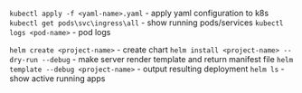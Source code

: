 `kubectl apply -f <yaml-name>.yaml` -  apply yaml configuration to k8s
`kubectl get pods\svc\ingress\all` -  show running pods/services
`kubectl logs <pod-name>` - pod logs

`helm create <project-name>` - create chart
`helm install <project-name> --dry-run --debug` - make server render template and return manifest file
`helm template --debug <project-name>` - output resulting deployment
`helm ls` - show active running apps